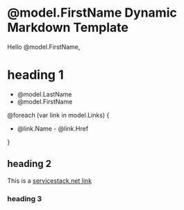 # @model.FirstName Dynamic Markdown Template

Hello @model.FirstName,

# heading 1

  * @model.LastName
  * @model.FirstName

@foreach (var link in model.Links) {

  - @link.Name - @link.Href

}

## heading 2

This is a [servicestack.net link](http://www.servicestack.net)

### heading 3

